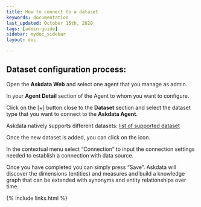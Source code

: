 ```yaml
---
title: How to connect to a dataset
keywords: documentation
last_updated: October 15th, 2020
tags: [admin-guide]
sidebar: mydoc_sidebar
layout: doc

---
```


## Dataset configuration process:

Open the **Askdata Web** and select one agent that you manage as admin.

In your **Agent Detail** section of the Agent to whom you want to configure.

Click on the [+] button close to the **Dataset** section and select the dataset type that you want to connect to the **Askdata Agent**.

Askdata natively supports different datasets: [list of supported dataset](https://www.askdata.com/datasets)

Once the new dataset is added, you can click on the icon.

In the contextual menu select “Connection” to input the connection settings needed to establish a connection with data source.

Once you have completed you can simply press “Save”. Askdata will discover the dimensions (entities) and measures and build a knowledge graph that can be extended with synonyms and entity relationships over time.


{% include links.html %}

    